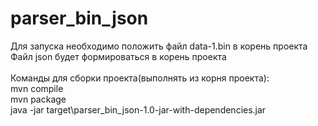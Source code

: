 # parser_bin_json
Для запуска необходимо положить файл data-1.bin в корень проекта<br>
Файл json будет формироваться в корень проекта<br>
<br>
Команды для сборки проекта(выполнять из корня проекта):<br>
mvn compile<br>
mvn package<br>
java -jar target\parser_bin_json-1.0-jar-with-dependencies.jar
